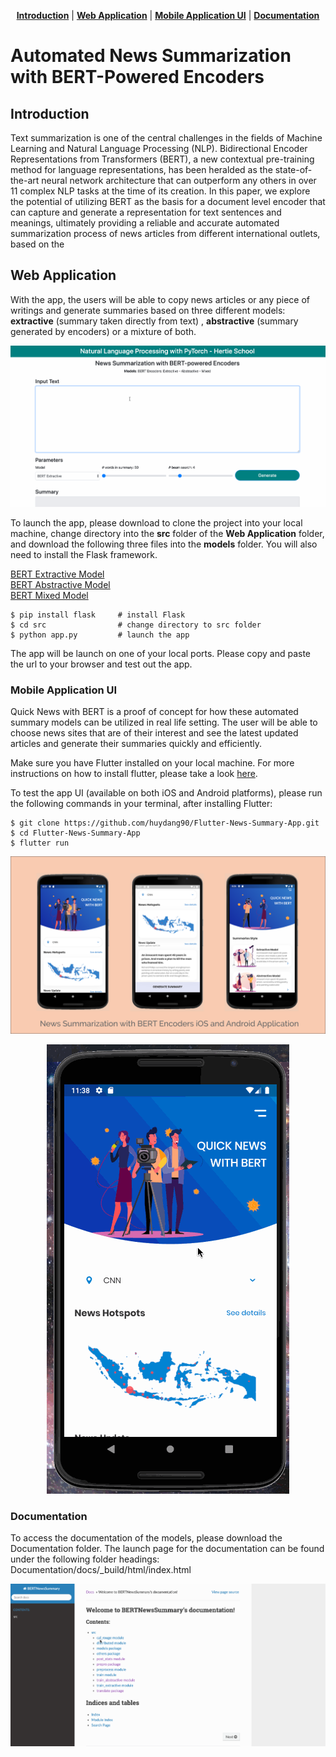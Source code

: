 <p align="center">
<b><a href="#introduction">Introduction</a></b>
|
<b><a href="#web-application">Web Application</a></b>
|
<b><a href="#mobile-application-ui">Mobile Application UI</a></b>
|
<b><a href="#documentation">Documentation</a></b>
</p>


# Automated News Summarization with BERT-Powered Encoders

## Introduction 

Text  summarization  is  one  of  the  central  challenges  in the  fields  of  Machine  Learning  and  Natural  Language Processing  (NLP).  Bidirectional  Encoder  Representations from Transformers (BERT), a new contextual pre-training method  for  language  representations,  has  been  heralded as the state-of-the-art neural network architecture that can outperform any others in over 11 complex NLP tasks at the time of its creation.  In this paper, we explore the potential of utilizing BERT as the basis for a document level encoder that can capture and generate a representation for text sentences  and  meanings,  ultimately  providing  a  reliable  and accurate automated summarization process of news articles from different international outlets, based on the 

## Web Application 

With the app, the users will be able to copy news articles or any piece of writings and generate summaries based on three different models: <b>extractive</b> (summary taken directly from text) , <b>abstractive</b> (summary generated by encoders) or a mixture of both. 

![App UI](https://github.com/huydang90/News-Summarization-with-BERT/blob/master/ImageAssets/news_app.gif?raw=true)

To launch the app, please download to clone the project into your local machine, change directory into the <b>src</b> folder of the <b>Web Application</b> folder, and download the following three files into the <b>models</b> folder. You will also need to install the Flask framework. 

[BERT Extractive Model](https://drive.google.com/file/d/1Vz_m3RB0fxqToyXLeJYEseP6P5mG3fS5/view?usp=sharing)   
[BERT Abstractive Model](https://drive.google.com/file/d/1fat4oTual4h_E5sLxd8hQfD5Xy_ikHic/view?usp=sharing)  
[BERT Mixed Model](https://drive.google.com/file/d/1cfBNgrfvrUFxH6KYEX2XWLmOYqc5ZiRn/view?usp=sharing)  

```
$ pip install flask     # install Flask
$ cd src                # change directory to src folder
$ python app.py         # launch the app
```

The app will be launch on one of your local ports. Please copy and paste the url to your browser and test out the app.

### Mobile Application UI

Quick News with BERT is a proof of concept for how these automated summary models can be utilized in real life setting. The user will be able to choose news sites that are of their interest and see the latest updated articles and generate their summaries quickly and efficiently. 

Make sure you have Flutter installed on your local machine. For more instructions on how to install flutter, please take a look [here](https://flutter.io/docs/get-started/install).

To test the app UI (available on both iOS and Android platforms), please run the following commands in your terminal, after installing Flutter:

```
$ git clone https://github.com/huydang90/Flutter-News-Summary-App.git
$ cd Flutter-News-Summary-App
$ flutter run
```

![Mobile UI](https://github.com/huydang90/News-Summarization-with-BERT/blob/master/ImageAssets/mobile2.png?raw=true)

<p align="center">
  <img src="https://github.com/huydang90/News-Summarization-with-BERT/blob/master/ImageAssets/bert_app.gif?raw=true">
</p>

### Documentation

To access the documentation of the models, please download the Documentation folder. The launch page for the documentation can be found under the following folder headings: Documentation/docs/\_build/html/index.html

![Docs UI](https://github.com/huydang90/News-Summarization-with-BERT/blob/master/ImageAssets/docs.gif?raw=true)


